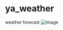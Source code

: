 # ya_weather
weather forecast 
![image](https://github.com/MrHumidum/ya_weather/assets/117373825/9f427bfc-8cbc-4e3c-82e9-02a5e32f32af)
